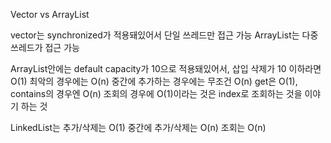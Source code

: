 Vector vs ArrayList

vector는 synchronized가 적용돼있어서 단일 쓰레드만 접근 가능
ArrayList는 다중 쓰레드가 접근 가능

ArrayList안에는 default capacity가 10으로 적용돼있어서, 삽입 삭제가 10 이하라면 O(1)
최악의 경우에는 O(n)
중간에 추가하는 경우에는 무조건 O(n)
get은 O(1), contains의 경우엔 O(n)
조회의 경우에 O(1)이라는 것은 index로 조회하는 것을 이야기 하는 것

LinkedList는 추가/삭제는 O(1)
중간에 추가/삭제는 O(n)
조회는 O(n)
